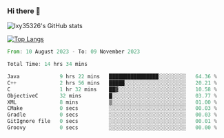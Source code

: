 ### Hi there 👋

<!--
**lxy35326/lxy35326** is a ✨ _special_ ✨ repository because its `README.md` (this file) appears on your GitHub profile.

Here are some ideas to get you started:

- 🔭 I’m currently working on ...
- 🌱 I’m currently learning ...
- 👯 I’m looking to collaborate on ...
- 🤔 I’m looking for help with ...
- 💬 Ask me about ...
- 📫 How to reach me: ...
- 😄 Pronouns: ...
- ⚡ Fun fact: ...
-->

![lxy35326's GitHub stats](https://github-readme-stats.vercel.app/api?username=lxy35326&show_icons=true)

[![Top Langs](https://github-readme-stats.vercel.app/api/top-langs/?username=anuraghazra&layout=compact)](https://github.com/anuraghazra/github-readme-stats)

<!--START_SECTION:waka-->

```rust
From: 10 August 2023 - To: 09 November 2023

Total Time: 14 hrs 34 mins

Java             9 hrs 22 mins   ████████████████░░░░░░░░░   64.36 %
C++              2 hrs 56 mins   █████░░░░░░░░░░░░░░░░░░░░   20.21 %
C                1 hr 32 mins    ██▓░░░░░░░░░░░░░░░░░░░░░░   10.58 %
ObjectiveC       32 mins         █░░░░░░░░░░░░░░░░░░░░░░░░   03.77 %
XML              8 mins          ▒░░░░░░░░░░░░░░░░░░░░░░░░   01.00 %
CMake            0 secs          ░░░░░░░░░░░░░░░░░░░░░░░░░   00.03 %
Gradle           0 secs          ░░░░░░░░░░░░░░░░░░░░░░░░░   00.03 %
GitIgnore file   0 secs          ░░░░░░░░░░░░░░░░░░░░░░░░░   00.01 %
Groovy           0 secs          ░░░░░░░░░░░░░░░░░░░░░░░░░   00.00 %
```

<!--END_SECTION:waka-->
